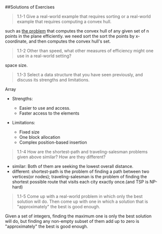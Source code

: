 ##Solutions of Exercises

> 1.1-1
Give a real-world example that requires sorting or a real-world example that requires computing a convex hull.

such as [the problem](convex-hulls) that computes the convex hull of any given set of n points in the plane efficiently. we need sort the sort the points by x-coordinate, and then computes the convex hull's set.

> 1.1-2
Other than speed, what other measures of efficiency might one use in a real-world setting?

space size.

> 1.1-3
Select a data structure that you have seen previously, and discuss its strengths and limitations.

Array

- Strengths:
	- Easier to use and access.
	- Faster access to the elements

- Limitations:
	- Fixed size
	- One block allocation
	- Complex position-based insertion

> 1.1-4
How are the shortest-path and traveling-salesman problems given above similar? How are they different?

- similar: Both of them are seeking the lowest overall distance.
- different: shortest-path is the problem of finding a path between two vertices(or nodes); traveling-salesman is the problem of finding the shortest possible route that visits each city exactly once.(and TSP is NP-hard)

> 1.1-5
Come up with a real-world problem in which only the best solution will do. Then come up with one in which a solution that is "approximately" the best is good enough.

Given a set of integers, finding the maximum one is only the best solution will do, but finding any non-empty subset of them add up to zero is "approximately" the best is good enough.
